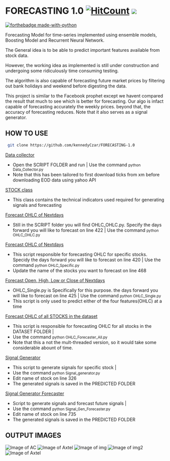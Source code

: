 # FORECASTING 1.0 [![HitCount](http://hits.dwyl.io/kennedyCzar/https://github.com/kennedyCzar/FORECASTING-1.0.svg)](http://hits.dwyl.io/kennedyCzar/https://github.com/kennedyCzar/FORECASTING-1.0) ![](https://img.shields.io/badge/python-v3.6-orange.svg)
[![forthebadge made-with-python](http://ForTheBadge.com/images/badges/made-with-python.svg)](https://www.python.org/)

Forecasting Model for time-series implemented using ensemble models, Boosting Model and Recurrent Neural Network.

The General idea is to be able to predict important features available from stock data.

However, the working idea as implemented is still under construction and undergoing some
ridiculously time consuming testing.

The algorithm is also capable of forecasting future market prices by filtering out bank holidays and weekend before digesting the data.

This project is similar to the Facebook prophet except we havent compared the result that much to see which is better for forecasting. Our algo is infact capable of forecasting accurately the weekly prices. beyond that, the accuracy of forecasting reduces. Note that it also serves as a signal generator.


## HOW TO USE


```bash
 git clone https://github.com/kennedyCzar/FORECASTING-1.0
 ```
 [Data collector](https://github.com/kennedyCzar/FORECASTING-1.0/blob/master/SCRIPTS/Data_Collector.py)
 <ul>
  <li>Open the SCRIPT FOLDER and run  | Use the command <small>python Data_Collector.py</small></li>
  <li>Note that this has been tailored to first download ticks from xm before downloading EOD data using yahoo API</small></li>
</ul>

[STOCK class](https://github.com/kennedyCzar/FORECASTING-1.0/blob/master/SCRIPTS/STOCK.py)
 <ul>
  <li>This class contains the technical indicators used required for generating signals and forecasting</li>
</ul>

[Forecast OHLC of Nextdays](https://github.com/kennedyCzar/FORECASTING-1.0/blob/master/SCRIPTS/OHLC_OHLC.py)
 <ul>
  <li>Still in the SCRIPT folder you will find OHLC_OHLC.py. Specify the days forward you will like to forecast on line 422  | Use the command <small>python OHLC_OHLC.py</small></li>
</ul>

[Forecast OHLC of Nextdays](https://github.com/kennedyCzar/FORECASTING-1.0/blob/master/SCRIPTS/OHLC_Specific.py)
 <ul>
  <li>This script responsible for forecasting OHLC for specific stocks. Specidy the days forward you will like to forecast on line 420 | Use the command <small>python OHLC_Specific.py</small></li>
  <li> Update the name of the stocks you want to forecast on line 468</li>
</ul>

[Forecast Open, High, Low or Close of Nextdays](https://github.com/kennedyCzar/FORECASTING-1.0/blob/master/SCRIPTS/OHLC_Single.py)
 <ul>
  <li> OHLC_Single.py is Specifically for this purpose. the days forward you will like to forecast on line 425  | Use the command <small>python OHLC_Single.py</small></li>
  <li>This script is only used to predict either of the four features(OHLC) at a time</li>
</ul>

[Forecast OHLC of all STOCKS in the dataset](https://github.com/kennedyCzar/FORECASTING-1.0/blob/master/SCRIPTS/OHLC_Forecaster_All.py)
 <ul>
  <li>This script is responsible for forecasting OHLC for all stocks in the DATASET FOLDER  | </li>
  <li>Use the command <small>python OHLC_Forecaster_All.py</small></li>
  <li>Note that this a not the mult-threaded version, so it would take some considerable abount of time.</li>
</ul>

[Signal Generator](https://github.com/kennedyCzar/FORECASTING-1.0/blob/master/SCRIPTS/Signal_generator.py)
 <ul>
  <li>This script to generate signals for specific stock  | </li>
  <li>Use the command <small>python Signal_generator.py</small></li>
  <li>Edit name of stock on line 326</li>
  <li>The generated signals is saved in the PREDICTED FOLDER</li>
</ul>

[Signal Generator Forecaster](https://github.com/kennedyCzar/FORECASTING-1.0/blob/master/SCRIPTS/Signal_Gen_Forecaster.py)
 <ul>
  <li>Script to generate signals and forecast future signals | </li>
  <li>Use the command <small>python Signal_Gen_Forecaster.py</small></li>
  <li>Edit name of stock on line 735</li>
  <li>The generated signals is saved in the PREDICTED FOLDER</li>
</ul>


## OUTPUT IMAGES

![Image of AC](https://github.com/kennedyCzar/FORECASTING-1.0/blob/master/IMAGES/AC.png)
![Image of Axtel](https://github.com/kennedyCzar/FORECASTING-1.0/blob/master/IMAGES/AXTEL1.png)
![Image of img](https://github.com/kennedyCzar/FORECASTING-1.0/blob/master/IMAGES/IMG.png)
![Image of img2](https://github.com/kennedyCzar/FORECASTING-1.0/blob/master/IMAGES/IMG2.png)
![Image of Axtel](https://github.com/kennedyCzar/FORECASTING-1.0/blob/master/IMAGES/CEM1.png)
